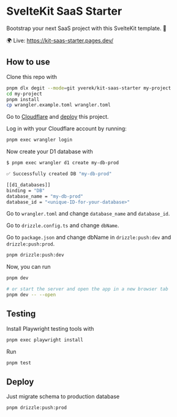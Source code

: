 # SvelteKit SaaS Starter

Bootstrap your next SaaS project with this SvelteKit template. 🚀

🌍 Live: https://kit-saas-starter.pages.dev/

## How to use

Clone this repo with

```bash
pnpm dlx degit --mode=git yverek/kit-saas-starter my-project
cd my-project
pnpm install
cp wrangler.example.toml wrangler.toml
```

Go to [Cloudflare](cloudflare.com) and [deploy](https://developers.cloudflare.com/pages/framework-guides/deploy-a-svelte-site/) this project.

Log in with your Cloudflare account by running:

```bash
pnpm exec wrangler login
```

Now create your D1 database with

```bash
$ pnpm exec wrangler d1 create my-db-prod

✅ Successfully created DB "my-db-prod"

[[d1_databases]]
binding = "DB"
database_name = "my-db-prod"
database_id = "<unique-ID-for-your-database>"
```

Go to `wrangler.toml` and change `database_name` and `database_id`.

Go to `drizzle.config.ts` and change `dbName`.

Go to `package.json` and change dbName in `drizzle:push:dev` and `drizzle:push:prod`.

```bash
pnpm drizzle:push:dev
```

Now, you can run

```bash
pnpm dev

# or start the server and open the app in a new browser tab
pnpm dev -- --open
```

## Testing

Install Playwright testing tools with

```bash
pnpm exec playwright install
```

Run

```bash
pnpm test
```

## Deploy

Just migrate schema to production database

```bash
pnpm drizzle:push:prod
```
